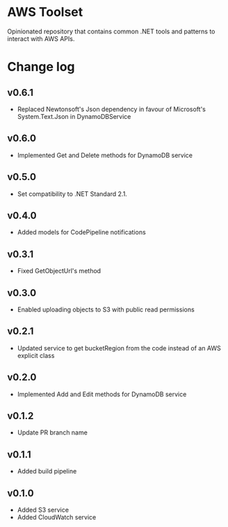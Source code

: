 # AWS Toolset
Opinionated repository that contains common .NET tools and patterns to interact with AWS APIs.

# Change log

## v0.6.1
* Replaced Newtonsoft's Json dependency in favour of Microsoft's  System.Text.Json in DynamoDBService

## v0.6.0
* Implemented Get and Delete methods for DynamoDB service

## v0.5.0
* Set compatibility to .NET Standard 2.1.

## v0.4.0
* Added models for CodePipeline notifications

## v0.3.1
* Fixed GetObjectUrl's method

## v0.3.0
* Enabled uploading objects to S3 with public read permissions

## v0.2.1
* Updated service to get bucketRegion from the code instead of an AWS explicit class

## v0.2.0
* Implemented Add and Edit methods for DynamoDB service

## v0.1.2
* Update PR branch name

## v0.1.1
* Added build pipeline

## v0.1.0
* Added S3 service
* Added CloudWatch service
